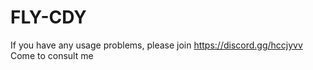 # FLY-CDY
If you have any usage problems, please join https://discord.gg/hccjyvv Come to consult me
